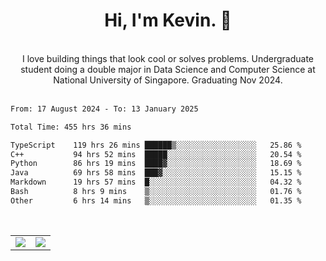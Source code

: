 <!--
**kevin-pek/kevin-pek** is a ✨ _special_ ✨ repository because its `README.md` (this file) appears on your GitHub profile.

Here are some ideas to get you started:

- 🔭 I’m currently working on ...
- 🌱 I’m currently learning ...
- 👯 I’m looking to collaborate on ...
- 🤔 I’m looking for help with ...
- 💬 Ask me about ...
- 📫 How to reach me: ...
- 😄 Pronouns: ...
- ⚡ Fun fact: ...
-->
<div align="center">
  <h1>Hi, I'm Kevin. 👋</h1>
  <br />
  I love building things that look cool or solves problems. Undergraduate student doing a double major in Data Science and Computer Science at National University of Singapore. Graduating Nov 2024.
</div>
<br />
<!--START_SECTION:waka-->

```txt
From: 17 August 2024 - To: 13 January 2025

Total Time: 455 hrs 36 mins

TypeScript    119 hrs 26 mins ██████▒░░░░░░░░░░░░░░░░░░   25.86 %
C++           94 hrs 52 mins  █████░░░░░░░░░░░░░░░░░░░░   20.54 %
Python        86 hrs 19 mins  ████▓░░░░░░░░░░░░░░░░░░░░   18.69 %
Java          69 hrs 58 mins  ███▓░░░░░░░░░░░░░░░░░░░░░   15.15 %
Markdown      19 hrs 57 mins  █░░░░░░░░░░░░░░░░░░░░░░░░   04.32 %
Bash          8 hrs 9 mins    ▒░░░░░░░░░░░░░░░░░░░░░░░░   01.76 %
Other         6 hrs 14 mins   ▒░░░░░░░░░░░░░░░░░░░░░░░░   01.35 %
```

<!--END_SECTION:waka-->
<br />
<table width="100%">
  <tr>
    <td align="left" width="50%">
      <img src="https://github-readme-stats-kevin-pek.vercel.app/api?username=kevin-pek&include_all_commits=true&count_private=true&theme=rose_pine" />
    </td>
    <td align="right" width="50%">
      <img src="https://github-readme-stats-kevin-pek.vercel.app/api/top-langs?username=kevin-pek&langs_count=10&hide_progress=true&theme=rose_pine" />
    </td>
  </tr>
</table>
